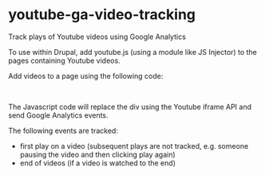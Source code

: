 # youtube-ga-video-tracking
Track plays of Youtube videos using Google Analytics

To use within Drupal, add youtube.js (using a module like JS Injector) to the pages containing Youtube videos.

Add videos to a page using the following code:
<div class="yt-player" videoid="ZYsWoROxYvI">&nbsp;</div>

The Javascript code will replace the div using the Youtube iframe API and send Google Analytics events.

The following events are tracked:

* first play on a video (subsequent plays are not tracked, e.g. someone pausing the video and then clicking play again)
* end of videos (if a video is watched to the end)
